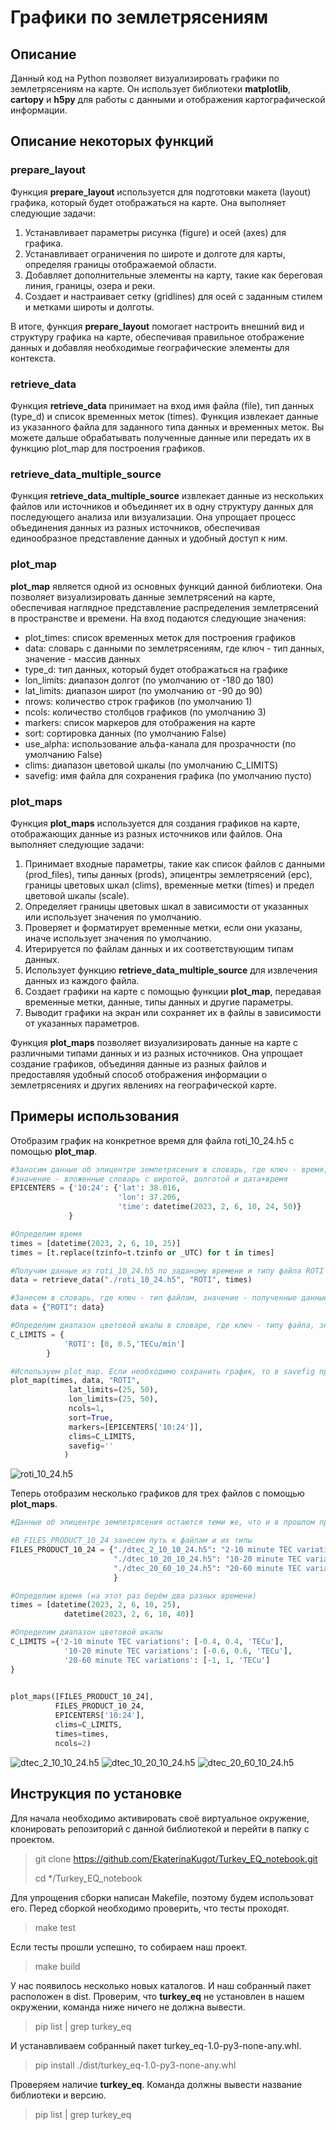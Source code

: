 # Графики по землетрясениям

## Описание
Данный код на Python позволяет визуализировать графики по землетрясениям на карте. Он использует библиотеки **matplotlib**, **cartopy** и **h5py** для работы с данными и отображения картографической информации.

## Описание некоторых функций
### prepare_layout
Функция **prepare_layout** используется для подготовки макета (layout) графика, который будет отображаться на карте. Она выполняет следующие задачи:

1. Устанавливает параметры рисунка (figure) и осей (axes) для графика.
2. Устанавливает ограничения по широте и долготе для карты, определяя границы отображаемой области.
3. Добавляет дополнительные элементы на карту, такие как береговая линия, границы, озера и реки.
4. Создает и настраивает сетку (gridlines) для осей с заданным стилем и метками широты и долготы.

В итоге, функция **prepare_layout** помогает настроить внешний вид и структуру графика на карте, обеспечивая правильное отображение данных и добавляя необходимые географические элементы для контекста.

### retrieve_data
Функция **retrieve_data** принимает на вход имя файла (file), тип данных (type_d) и список временных меток (times). Функция извлекает данные из указанного файла для заданного типа данных и временных меток. Вы можете дальше обрабатывать полученные данные или передать их в функцию plot_map для построения графиков.

### retrieve_data_multiple_source
Функция **retrieve_data_multiple_source** извлекает данные из нескольких файлов или источников и объединяет их в одну структуру данных для последующего анализа или визуализации. Она упрощает процесс объединения данных из разных источников, обеспечивая единообразное представление данных и удобный доступ к ним.

### plot_map
**plot_map** является одной из основных функций данной библиотеки. Она позволяет визуализировать данные землетрясений на карте, обеспечивая наглядное представление распределения землетрясений в пространстве и времени. На вход подаются следующие значения:

- plot_times: список временных меток для построения графиков
- data: словарь с данными по землетрясениям, где ключ - тип данных, значение - массив данных
- type_d: тип данных, который будет отображаться на графике
- lon_limits: диапазон долгот (по умолчанию от -180 до 180)
- lat_limits: диапазон широт (по умолчанию от -90 до 90)
- nrows: количество строк графиков (по умолчанию 1)
- ncols: количество столбцов графиков (по умолчанию 3)
- markers: список маркеров для отображения на карте
- sort: сортировка данных (по умолчанию False)
- use_alpha: использование альфа-канала для прозрачности (по умолчанию False)
- clims: диапазон цветовой шкалы (по умолчанию C_LIMITS)
- savefig: имя файла для сохранения графика (по умолчанию пусто)

### plot_maps
Функция **plot_maps** используется для создания графиков на карте, отображающих данные из разных источников или файлов. Она выполняет следующие задачи:

1. Принимает входные параметры, такие как список файлов с данными (prod_files), типы данных (prods), эпицентры землетрясений (epc), границы цветовых шкал (clims), временные метки (times) и предел цветовой шкалы (scale).
2. Определяет границы цветовых шкал в зависимости от указанных или использует значения по умолчанию.
3. Проверяет и форматирует временные метки, если они указаны, иначе использует значения по умолчанию.
4. Итерируется по файлам данных и их соответствующим типам данных.
5. Использует функцию **retrieve_data_multiple_source** для извлечения данных из каждого файла.
6. Создает графики на карте с помощью функции **plot_map**, передавая временные метки, данные, типы данных и другие параметры.
7. Выводит графики на экран или сохраняет их в файлы в зависимости от указанных параметров.

Функция **plot_maps** позволяет визуализировать данные на карте с различными типами данных и из разных источников. Она упрощает создание графиков, объединяя данные из разных файлов и предоставляя удобный способ отображения информации о землетрясениях и других явлениях на географической карте.

## Примеры использования
Отобразим график на конкретное время для файла roti_10_24.h5 с помощью **plot_map**.

```python
#Заносим данные об эпицентре землетрясения в словарь, где ключ - время,
#значение - вложенные словарь с широтой, долготой и дата+время
EPICENTERS = {'10:24': {'lat': 38.016,
                        'lon': 37.206,
                        'time': datetime(2023, 2, 6, 10, 24, 50)}
             }

#Определим время
times = [datetime(2023, 2, 6, 10, 25)] 
times = [t.replace(tzinfo=t.tzinfo or _UTC) for t in times]

#Получим данные из roti_10_24.h5 по заданому времени и типу файла ROTI 
data = retrieve_data("./roti_10_24.h5", "ROTI", times)

#Занесем в словарь, где ключ - тип файлам, значение - полученные данные
data = {"ROTI": data}

#Определим диапазон цветовой шкалы в словаре, где ключ - типу файла, значение - массив
C_LIMITS = {
            'ROTI': [0, 0.5,'TECu/min']
        }

#Используем plot_map. Если необходимо сохранить график, то в savefig прописываем имя изображения
plot_map(times, data, "ROTI",
             lat_limits=(25, 50),
             lon_limits=(25, 50),
             ncols=1,
             sort=True,
             markers=[EPICENTERS['10:24']],
             clims=C_LIMITS,
             savefig=''
            )
```
![roti_10_24.h5](./images/1.jpg)

Теперь отобразим несколько графиков для трех файлов с помощью **plot_maps**.

```python
#Данные об эпицентре землетрясения остаются теми же, что и в прошлом примере

#В FILES_PRODUCT_10_24 занесем путь к файлам и их типы
FILES_PRODUCT_10_24 = {"./dtec_2_10_10_24.h5": "2-10 minute TEC variations",
                       "./dtec_10_20_10_24.h5": "10-20 minute TEC variations",
                       "./dtec_20_60_10_24.h5": "20-60 minute TEC variations"
                       }

#Определим время (на этот раз берём два разных времени)
times = [datetime(2023, 2, 6, 10, 25),
            datetime(2023, 2, 6, 10, 40)]

#Определим диапазон цветовой шкалы
C_LIMITS ={'2-10 minute TEC variations': [-0.4, 0.4, 'TECu'],
            '10-20 minute TEC variations': [-0.6, 0.6, 'TECu'],
            '20-60 minute TEC variations': [-1, 1, 'TECu']
}
        

plot_maps([FILES_PRODUCT_10_24],
          FILES_PRODUCT_10_24,
          EPICENTERS['10:24'],          
          clims=C_LIMITS,
          times=times,
          ncols=2)
```
![dtec_2_10_10_24.h5](./images/2.jpg)
![dtec_10_20_10_24.h5](./images/3.jpg)
![dtec_20_60_10_24.h5](./images/4.jpg)

## Инструкция по установке
Для начала необходимо активировать своё виртуальное окружение, клонировать репозиторий с данной библиотекой и перейти в папку с проектом.
> git clone https://github.com/EkaterinaKugot/Turkey_EQ_notebook.git
> 
> cd */Turkey_EQ_notebook

Для упрощения сборки написан Makefile, поэтому будем использоват его. Перед сборкой необходимо проверить, что тесты проходят.
> make test

Если тесты прошли успешно, то собираем наш проект.
> make build 

У нас появилось несколько новых каталогов. И наш собранный пакет расположен в dist. Проверим, что **turkey_eq** не установлен в нашем окружении, команда ниже ничего не должна вывести.
> pip list | grep turkey_eq

И устанавливаем собранный пакет turkey_eq-1.0-py3-none-any.whl.
> pip install ./dist/turkey_eq-1.0-py3-none-any.whl

Проверяем наличие **turkey_eq**. Команда должны вывести название библиотеки и версию.
> pip list | grep turkey_eq


